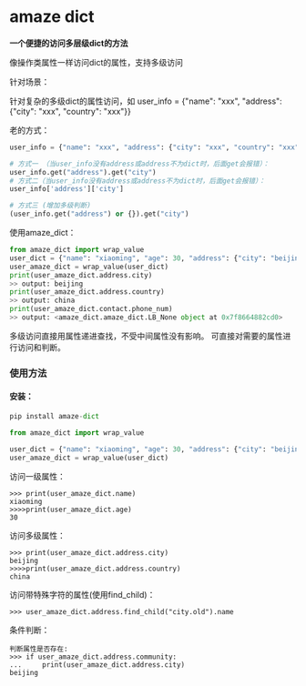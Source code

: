 # amaze dict

**一个便捷的访问多层级dict的方法**

像操作类属性一样访问dict的属性，支持多级访问

针对场景：

针对复杂的多级dict的属性访问，如 user_info = {"name": "xxx", "address": {"city": "xxx", "country": "xxx"}}

老的方式：

```python
user_info = {"name": "xxx", "address": {"city": "xxx", "country": "xxx"}}

# 方式一 （当user_info没有address或address不为dict时，后面get会报错）：
user_info.get("address").get("city")
# 方式二（当user_info没有address或address不为dict时，后面get会报错）：
user_info['address']['city']

# 方式三 (增加多级判断)
(user_info.get("address") or {}).get("city")
```
使用amaze_dict：
```python
from amaze_dict import wrap_value
user_dict = {"name": "xiaoming", "age": 30, "address": {"city": "beijing", "country": "china"}}
user_amaze_dict = wrap_value(user_dict)
print(user_amaze_dict.address.city)
>> output: beijing
print(user_amaze_dict.address.country)
>> output: china
print(user_amaze_dict.contact.phone_num)
>> output: <amaze_dict.amaze_dict.LB_None object at 0x7f8664882cd0>
```
多级访问直接用属性递进查找，不受中间属性没有影响。 可直接对需要的属性进行访问和判断。


### 使用方法

#### 安装：

```python
pip install amaze-dict
```

```python
from amaze_dict import wrap_value

user_dict = {"name": "xiaoming", "age": 30, "address": {"city": "beijing", "country": "china"}}
user_amaze_dict = wrap_value(user_dict)

```
访问一级属性：

```shell
>>> print(user_amaze_dict.name)
xiaoming
>>>>print(user_amaze_dict.age)
30
```

访问多级属性：

```shell
>>> print(user_amaze_dict.address.city)
beijing
>>>>print(user_amaze_dict.address.country)
china

```

访问带特殊字符的属性(使用find_child)：
```shell
>>> user_amaze_dict.address.find_child("city.old").name
```



条件判断：

```shell
判断属性是否存在:
>>> if user_amaze_dict.address.community:
...     print(user_amaze_dict.address.city)
beijing

```

